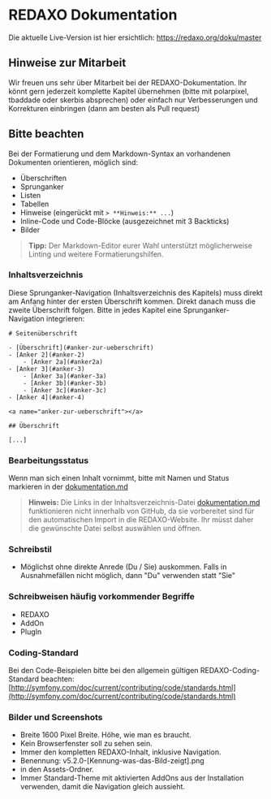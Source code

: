 # REDAXO Dokumentation

Die aktuelle Live-Version ist hier ersichtlich: <https://redaxo.org/doku/master>

## Hinweise zur Mitarbeit

Wir freuen uns sehr über Mitarbeit bei der REDAXO-Dokumentation. Ihr könnt gern jederzeit komplette Kapitel übernehmen (bitte mit polarpixel, tbaddade oder skerbis absprechen) oder einfach nur Verbesserungen und Korrekturen einbringen (dann am besten als Pull request)

## Bitte beachten

Bei der Formatierung und dem Markdown-Syntax an vorhandenen Dokumenten orientieren, möglich sind:

* Überschriften
* Sprunganker
* Listen
* Tabellen
* Hinweise (eingerückt mit `> **Hinweis:** ...`)
* Inline-Code und Code-Blöcke (ausgezeichnet mit 3 Backticks)
* Bilder

> **Tipp:** Der Markdown-Editor eurer Wahl unterstützt möglicherweise Linting und weitere Formatierungshilfen. 

### Inhaltsverzeichnis

Diese Sprunganker-Navigation (Inhaltsverzeichnis des Kapitels) muss direkt am Anfang hinter der ersten Überschrift kommen. Direkt danach muss die zweite Überschrift folgen. Bitte in jedes Kapitel eine Sprunganker-Navigation integrieren:

```
# Seitenüberschrift

- [Überschrift](#anker-zur-ueberschrift)
- [Anker 2](#anker-2)
    - [Anker 2a](#anker2a)
- [Anker 3](#anker-3)
    - [Anker 3a](#anker-3a)
    - [Anker 3b](#anker-3b)
    - [Anker 3c](#anker-3c)
- [Anker 4](#anker-4)

<a name="anker-zur-ueberschrift"></a>

## Überschrift 

[...]
```

### Bearbeitungsstatus

Wenn man sich einen Inhalt vornimmt, bitte mit Namen und Status markieren in der [dokumentation.md](dokumentation.md)

> **Hinweis:** Die Links in der Inhaltsverzeichnis-Datei [dokumentation.md](dokumentation.md) funktionieren nicht innerhalb von GitHub, da sie vorbereitet sind für den automatischen Import in die REDAXO-Website. Ihr müsst daher die gewünschte Datei selbst auswählen und öffnen.

### Schreibstil

- Möglichst ohne direkte Anrede (Du / Sie) auskommen. Falls in Ausnahmefällen nicht möglich, dann "Du" verwenden statt "Sie"

### Schreibweisen häufig vorkommender Begriffe

- REDAXO
- AddOn
- PlugIn

### Coding-Standard

Bei den Code-Beispielen bitte bei den allgemein gültigen REDAXO-Coding-Standard beachten:
[http://symfony.com/doc/current/contributing/code/standards.html](http://symfony.com/doc/current/contributing/code/standards.html)

### Bilder und Screenshots

- Breite 1600 Pixel Breite. Höhe, wie man es braucht.
- Kein Browserfenster soll zu sehen sein.
- Immer den kompletten REDAXO-Inhalt, inklusive Navigation.
- Benennung: v5.2.0-[Kennung-was-das-Bild-zeigt].png
- in den Assets-Ordner.
- Immer Standard-Theme mit aktivierten AddOns aus der Installation verwenden, damit die Navigation gleich aussieht.
